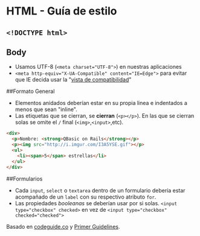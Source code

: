 HTML - Guía de estilo
=====================

## `<!DOCTYPE html>`

## Body
* Usamos UTF-8 (`<meta charset="UTF-8">`) en nuestras aplicaciones
* `<meta http-equiv="X-UA-Compatible" content="IE=Edge">` para evitar que IE decida usar la "[vista de compatibilidad](http://stackoverflow.com/questions/6771258/whats-the-difference-if-meta-http-equiv-x-ua-compatible-content-ie-edge-e)"

##Formato General
* Elementos anidados deberían estar en su propia linea e indentados a menos que sean "inline".
* Las etiquetas que se cierran, se **cierran** (`<p></p>`). En las que se cierran solas se omite el `/` final (`<img>`,`<input>`,etc).

````html
<div>
  <p>Nombre: <strong>QBasic on Rails</strong></p>
  <p><img src="http://i.imgur.com/I3A5YSE.gif"></p>
  <ul>
    <li><span>5</span> estrellas</li>
  </ul>
</div>
````

##Formularios
* Cada `input`, `select` o `textarea` dentro de un formulario debería estar acompañado de un `label` con su respectivo atributo `for`.
* Las propiedades _booleanas_ se deberían usar por si solas. `<input type="checkbox" checked>` en vez de `<input type="checkbox" checked="checked">`



Basado en [codeguide.co](codeguide.co) y [Primer Guidelines](http://primercss.io/guidelines).

